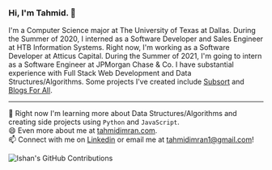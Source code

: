 ### Hi, I'm Tahmid. 👋

I'm a Computer Science major at The University of Texas at Dallas. During the Summer of 2020, I interned as a Software Developer and Sales Engineer at HTB Information Systems. Right now, I'm working as a Software Developer at Atticus Capital. During the Summer of 2021, I'm going to intern as a Software Engineer at JPMorgan Chase & Co. I have substantial experience with Full Stack Web Development and Data Structures/Algorithms. Some projects I've created include <a href="https://subsort.co" target="_blank">Subsort</a> and <a href="https://blogsforall.herokuapp.com/" target="_blank">Blogs For All</a>.

<hr />

🌱 Right now I'm learning more about Data Structures/Algorithms and creating side projects using `Python` and `JavaScript`. <br />
😄 Even more about me at <a href="https://tahmidimran.com">tahmidimran.com</a>. <br />
📫 Connect with me on <a href="https://www.linkedin.com/in/tahmidimran/">Linkedin</a> or email me at <a href="mailto:tahmidimran1@gmail.com">tahmidimran1@gmail.com</a>! <br />

![Ishan's GitHub Contributions](https://github-readme-stats.vercel.app/api?username=Tahmid2000&show_icons=true&hide_border=true&count_private=true&hide=stars)
<!--
**Tahmid2000/Tahmid2000** is a ✨ _special_ ✨ repository because its `README.md` (this file) appears on your GitHub profile.

Here are some ideas to get you started:

- 🔭 I’m currently working on ...
- 🌱 I’m currently learning ...
- 👯 I’m looking to collaborate on ...
- 🤔 I’m looking for help with ...
- 💬 Ask me about ...
- 📫 How to reach me: ...
- 😄 Pronouns: ...
- ⚡ Fun fact: ...
-->
